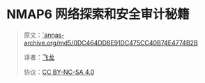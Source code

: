 # NMAP6 网络探索和安全审计秘籍

> 原文：[`annas-archive.org/md5/0DC464DD8E91DC475CC40B74E4774B2B](https://annas-archive.org/md5/0DC464DD8E91DC475CC40B74E4774B2B)
> 
> 译者：[飞龙](https://github.com/wizardforcel)
> 
> 协议：[CC BY-NC-SA 4.0](http://creativecommons.org/licenses/by-nc-sa/4.0/)
